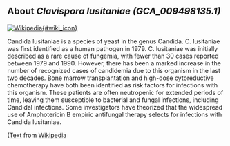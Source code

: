 
About *Clavispora lusitaniae (GCA\_009498135.1)* 
--------------------------------------------------------------

[![Wikipedia](/img/wikipedia_logo_v2_en.png){#wiki_icon}](https://en.wikipedia.org/wiki/Candida_lusitaniae_)


Candida lusitaniae is a species of yeast in the genus Candida.
C. lusitaniae was first identified as a human pathogen in 1979.
C. lusitaniae was initially described as a rare cause of fungemia, with fewer
than 30 cases reported between 1979 and 1990.  However, there has been a marked
increase in the number of recognized cases of candidemia due to this organism in
the last two decades.  Bone marrow transplantation and high-dose cytoreductive
chemotherapy have both been identified as risk factors for infections with this
organism.
These patients are often neutropenic for extended periods of time, leaving them
susceptible to bacterial and fungal infections, including Candidal infections.
Some investigators have theorized that the widespread use of Amphotericin B
empiric antifungal therapy selects for infections with Candida lusitaniae.

([Text](https://en.wikipedia.org/wiki/Candida_lusitaniae_) from [Wikipedia](http://en.wikipedia.org/) 

